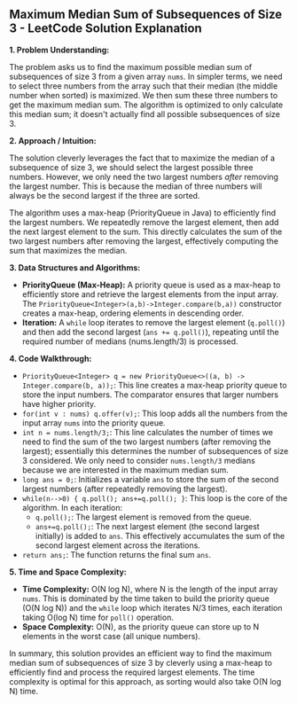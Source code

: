 ## Maximum Median Sum of Subsequences of Size 3 - LeetCode Solution Explanation

**1. Problem Understanding:**

The problem asks us to find the maximum possible median sum of subsequences of size 3 from a given array `nums`.  In simpler terms, we need to select three numbers from the array such that their median (the middle number when sorted) is maximized.  We then sum these three numbers to get the maximum median sum.  The algorithm is optimized to only calculate this median sum; it doesn't actually find all possible subsequences of size 3.

**2. Approach / Intuition:**

The solution cleverly leverages the fact that to maximize the median of a subsequence of size 3, we should select the largest possible three numbers. However, we only need the two largest numbers *after* removing the largest number.  This is because the median of three numbers will always be the second largest if the three are sorted.

The algorithm uses a max-heap (PriorityQueue in Java) to efficiently find the largest numbers. We repeatedly remove the largest element, then add the next largest element to the sum. This directly calculates the sum of the two largest numbers after removing the largest, effectively computing the sum that maximizes the median.


**3. Data Structures and Algorithms:**

* **PriorityQueue (Max-Heap):**  A priority queue is used as a max-heap to efficiently store and retrieve the largest elements from the input array.  The `PriorityQueue<Integer>(a,b)->Integer.compare(b,a))` constructor creates a max-heap, ordering elements in descending order.
* **Iteration:** A `while` loop iterates to remove the largest element (`q.poll()`) and then add the second largest (`ans += q.poll()`),  repeating until the required number of medians (nums.length/3) is processed.


**4. Code Walkthrough:**

* `PriorityQueue<Integer> q = new PriorityQueue<>((a, b) -> Integer.compare(b, a));`: This line creates a max-heap priority queue to store the input numbers. The comparator ensures that larger numbers have higher priority.
* `for(int v : nums) q.offer(v);`: This loop adds all the numbers from the input array `nums` into the priority queue.
* `int n = nums.length/3;`: This line calculates the number of times we need to find the sum of the two largest numbers (after removing the largest); essentially this determines the number of subsequences of size 3 considered. We only need to consider `nums.length/3` medians because we are interested in the maximum median sum.
* `long ans = 0;`: Initializes a variable `ans` to store the sum of the second largest numbers (after repeatedly removing the largest).
* `while(n-->0) { q.poll(); ans+=q.poll(); }`: This loop is the core of the algorithm. In each iteration:
    * `q.poll();`: The largest element is removed from the queue.
    * `ans+=q.poll();`: The next largest element (the second largest initially) is added to `ans`. This effectively accumulates the sum of the second largest element across the iterations.
* `return ans;`: The function returns the final sum `ans`.

**5. Time and Space Complexity:**

* **Time Complexity:** O(N log N), where N is the length of the input array `nums`. This is dominated by the time taken to build the priority queue (O(N log N)) and the `while` loop which iterates N/3 times, each iteration taking O(log N) time for `poll()` operation.
* **Space Complexity:** O(N), as the priority queue can store up to N elements in the worst case (all unique numbers).


In summary, this solution provides an efficient way to find the maximum median sum of subsequences of size 3 by cleverly using a max-heap to efficiently find and process the required largest elements. The time complexity is optimal for this approach, as sorting would also take O(N log N) time.
